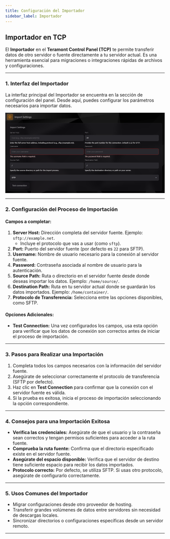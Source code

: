 ```yaml
---
title: Configuración del Importador
sidebar_label: Importador
---
```


## Importador en TCP

El **Importador** en el **Teramont Control Panel (TCP)** te permite transferir datos de otro servidor o fuente directamente a tu servidor actual. Es una herramienta esencial para migraciones o integraciones rápidas de archivos y configuraciones.

---

### **1. Interfaz del Importador**

La interfaz principal del Importador se encuentra en la sección de configuración del panel. Desde aquí, puedes configurar los parámetros necesarios para importar datos.

![Interfaz del Importador](../../static/tcp_assets/imgs/importer.png)

---

### **2. Configuración del Proceso de Importación**

#### Campos a completar:

1. **Server Host:** Dirección completa del servidor fuente. Ejemplo: `sftp://example.net`.
    - Incluye el protocolo que vas a usar (como `sftp`).
2. **Port:** Puerto del servidor fuente (por defecto es `22` para SFTP).
3. **Username:** Nombre de usuario necesario para la conexión al servidor fuente.
4. **Password:** Contraseña asociada al nombre de usuario para la autenticación.
5. **Source Path:** Ruta o directorio en el servidor fuente desde donde deseas importar los datos. Ejemplo: `/home/source/`.
6. **Destination Path:** Ruta en tu servidor actual donde se guardarán los datos importados. Ejemplo: `/home/container/`.
7. **Protocolo de Transferencia:** Selecciona entre las opciones disponibles, como SFTP.

#### Opciones Adicionales:
- **Test Connection:** Una vez configurados los campos, usa esta opción para verificar que los datos de conexión son correctos antes de iniciar el proceso de importación.

---

### **3. Pasos para Realizar una Importación**

1. Completa todos los campos necesarios con la información del servidor fuente.
2. Asegúrate de seleccionar correctamente el protocolo de transferencia (SFTP por defecto).
3. Haz clic en **Test Connection** para confirmar que la conexión con el servidor fuente es válida.
4. Si la prueba es exitosa, inicia el proceso de importación seleccionando la opción correspondiente.

---

### **4. Consejos para una Importación Exitosa**

- **Verifica las credenciales:** Asegúrate de que el usuario y la contraseña sean correctos y tengan permisos suficientes para acceder a la ruta fuente.
- **Comprueba la ruta fuente:** Confirma que el directorio especificado existe en el servidor fuente.
- **Asegúrate del espacio disponible:** Verifica que el servidor de destino tiene suficiente espacio para recibir los datos importados.
- **Protocolo correcto:** Por defecto, se utiliza SFTP. Si usas otro protocolo, asegúrate de configurarlo correctamente.

---

### **5. Usos Comunes del Importador**

- Migrar configuraciones desde otro proveedor de hosting.
- Transferir grandes volúmenes de datos entre servidores sin necesidad de descargas locales.
- Sincronizar directorios o configuraciones específicas desde un servidor remoto.

---